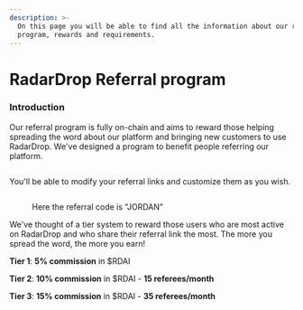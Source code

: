 ```yaml
---
description: >-
  On this page you will be able to find all the information about our referral
  program, rewards and requirements.
---
```


# RadarDrop Referral program

### Introduction <a href="#introduction" id="introduction"></a>

Our referral program is fully on-chain and aims to reward those helping spreading the word about our platform and bringing new customers to use RadarDrop. We've designed a program to benefit people referring our platform.&#x20;

<figure><img src="../.gitbook/assets/Screenshot 2024-06-10 at 2.55.33 AM.png" alt=""><figcaption></figcaption></figure>

You'll be able to modify your referral links and customize them as you wish.

<figure><img src="../.gitbook/assets/Screenshot 2024-06-14 at 1.45.04 AM.png" alt=""><figcaption><p>Here the referral code is "JORDAN"</p></figcaption></figure>

We've thought of a tier system to reward those users who are most active on RadarDrop and who share their referral link the most. The more you spread the word, the more you earn!

**Tier 1**: **5% commission** in $RDAI&#x20;

**Tier 2**: **10% commission** in $RDAI - **15 referees/month**

**Tier 3**: **15% commission** in $RDAI - **35 referees/month**

<figure><img src="../.gitbook/assets/Screenshot 2024-06-17 at 8.11.17 PM.png" alt=""><figcaption></figcaption></figure>
